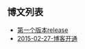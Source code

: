 博文列表
-------


- [第一个版本release](2015/2015-03-14-第一个版本release.md)
- [2015-02-27-博客开通](2015/2015-02-27-博客开通.md)